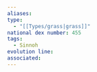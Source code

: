 ```yaml
---
aliases: 
type:
  - "[[Types/grass|grass]]"
national dex number: 455
tags:
  - Sinnoh
evolution line: 
associated:
---
```

